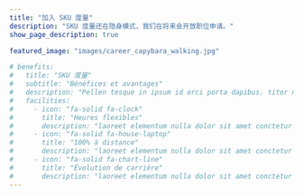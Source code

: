 ```yaml
---
title: "加入 SKU 度量"
description: "SKU 度量还在隐身模式，我们在将来会开放职位申请。"
show_page_description: true

featured_image: "images/career_capybara_walking.jpg"

# benefits:
#   title: "SKU 度量"
#   subtitle: "Bénéfices et avantages"
#   description: "Pellen tesque in ipsum id orci porta dapibus. titor nibh. Vivamus accumsan tincidunt. Vestibulum ac diam sit amet quam vehicula elementum"
#   facilities:
#     - icon: "fa-solid fa-clock"
#       title: "Heures flexibles"
#       description: "laoreet elementum nulla dolor sit amet conctetur adipiscing elit aluam lorem amet eget netus dictum odio"
#     - icon: "fa-solid fa-house-laptop"
#       title: "100% à distance"
#       description: "laoreet elementum nulla dolor sit amet conctetur adipiscing elit aluam lorem amet eget netus dictum odio"
#     - icon: "fa-solid fa-chart-line"
#       title: "Évolution de carrière"
#       description: "laoreet elementum nulla dolor sit amet conctetur adipiscing elit aluam lorem amet eget netus dictum odio"
---
```

